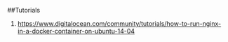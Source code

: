 ##Tutorials
1. https://www.digitalocean.com/community/tutorials/how-to-run-nginx-in-a-docker-container-on-ubuntu-14-04
